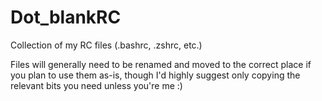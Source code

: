 # Dot_blankRC
 Collection of my RC files (.bashrc, .zshrc, etc.) 

Files will generally need to be renamed and moved to the correct place if you plan to use them as-is, though I'd highly suggest only copying the relevant bits you need unless you're me :) 
